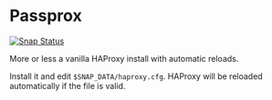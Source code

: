 # Passprox
[![Snap Status](https://build.snapcraft.io/badge/nsg/passage.svg)](https://build.snapcraft.io/user/nsg/passage)

More or less a vanilla HAProxy install with automatic reloads.
  
Install it and edit `$SNAP_DATA/haproxy.cfg`. HAProxy will be reloaded automatically
if the file is valid.
